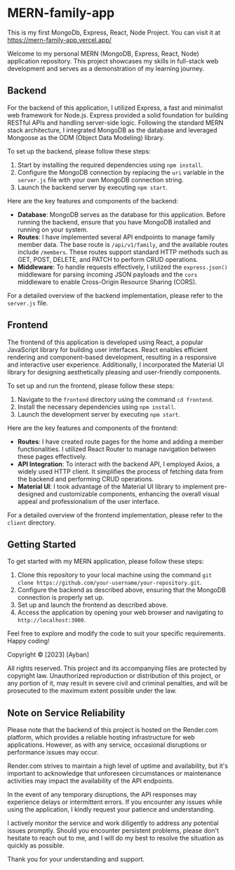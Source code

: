 # MERN-family-app
This is my first MongoDb, Express, React, Node Project.
You can visit it at https://mern-family-app.vercel.app/

Welcome to my personal MERN (MongoDB, Express, React, Node) application repository. This project showcases my skills in full-stack web development and serves as a demonstration of my learning journey.

## Backend

For the backend of this application, I utilized Express, a fast and minimalist web framework for Node.js. Express provided a solid foundation for building RESTful APIs and handling server-side logic. Following the standard MERN stack architecture, I integrated MongoDB as the database and leveraged Mongoose as the ODM (Object Data Modeling) library.

To set up the backend, please follow these steps:

1. Start by installing the required dependencies using `npm install`.
2. Configure the MongoDB connection by replacing the `uri` variable in the `server.js` file with your own MongoDB connection string.
3. Launch the backend server by executing `npm start`.

Here are the key features and components of the backend:

- **Database**: MongoDB serves as the database for this application. Before running the backend, ensure that you have MongoDB installed and running on your system.
- **Routes**: I have implemented several API endpoints to manage family member data. The base route is `/api/v1/family`, and the available routes include `/members`. These routes support standard HTTP methods such as GET, POST, DELETE, and PATCH to perform CRUD operations.
- **Middleware**: To handle requests effectively, I utilized the `express.json()` middleware for parsing incoming JSON payloads and the `cors` middleware to enable Cross-Origin Resource Sharing (CORS).

For a detailed overview of the backend implementation, please refer to the `server.js` file.

## Frontend

The frontend of this application is developed using React, a popular JavaScript library for building user interfaces. React enables efficient rendering and component-based development, resulting in a responsive and interactive user experience. Additionally, I incorporated the Material UI library for designing aesthetically pleasing and user-friendly components.

To set up and run the frontend, please follow these steps:

1. Navigate to the `frontend` directory using the command `cd frontend`.
2. Install the necessary dependencies using `npm install`.
3. Launch the development server by executing `npm start`.

Here are the key features and components of the frontend:

- **Routes**: I have created route pages for the home and adding a member functionalities. I utilized React Router to manage navigation between these pages effectively.
- **API Integration**: To interact with the backend API, I employed Axios, a widely used HTTP client. It simplifies the process of fetching data from the backend and performing CRUD operations.
- **Material UI**: I took advantage of the Material UI library to implement pre-designed and customizable components, enhancing the overall visual appeal and professionalism of the user interface.

For a detailed overview of the frontend implementation, please refer to the `client` directory.

## Getting Started

To get started with my MERN application, please follow these steps:

1. Clone this repository to your local machine using the command `git clone https://github.com/your-username/your-repository.git`.
2. Configure the backend as described above, ensuring that the MongoDB connection is properly set up.
3. Set up and launch the frontend as described above.
4. Access the application by opening your web browser and navigating to `http://localhost:3000`.

Feel free to explore and modify the code to suit your specific requirements. Happy coding!

Copyright © [2023] [Ayban]

All rights reserved. This project and its accompanying files are protected by copyright law. Unauthorized reproduction or distribution of this project, or any portion of it, may result in severe civil and criminal penalties, and will be prosecuted to the maximum extent possible under the law.

## Note on Service Reliability

Please note that the backend of this project is hosted on the Render.com platform, which provides a reliable hosting infrastructure for web applications. However, as with any service, occasional disruptions or performance issues may occur.

Render.com strives to maintain a high level of uptime and availability, but it's important to acknowledge that unforeseen circumstances or maintenance activities may impact the availability of the API endpoints. 

In the event of any temporary disruptions, the API responses may experience delays or intermittent errors. If you encounter any issues while using the application, I kindly request your patience and understanding.

I actively monitor the service and work diligently to address any potential issues promptly. Should you encounter persistent problems, please don't hesitate to reach out to me, and I will do my best to resolve the situation as quickly as possible.

Thank you for your understanding and support.




